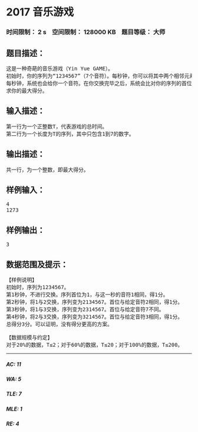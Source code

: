 # 2017 音乐游戏   
### 时间限制： 2 s&nbsp;&nbsp;&nbsp;&nbsp;空间限制： 128000 KB&nbsp;&nbsp;&nbsp;&nbsp;题目等级： 大师  
## 题目描述：  

<pre>
这是一种奇葩的音乐游戏（Yin Yue GAME）。
初始时，你的序列为“1234567”（7个音符）。每秒钟，你可以将其中两个相邻元素交换。
每秒钟，系统也会给你一个音符。在你交换完毕之后，系统会比对你的序列的首位与该音符是否相同。如果相同，你得到1分。
求你的最大得分。
</pre>
  
  
## 输入描述：  

<pre>
第一行为一个正整数T，代表游戏的总时间。
第二行为一个长度为T的序列，其中只包含1到7的数字。
</pre>
  
  
## 输出描述：  

<pre>
共一行，为一个整数，即最大得分。
</pre>
  
  
## 样例输入：  

<pre>
4
1273
</pre>
  
  
## 样例输出：  

<pre>
3
</pre>
  
  
## 数据范围及提示：  

<pre>
【样例说明】
初始时，序列为1234567。
第1秒钟，不进行交换。序列首位为1，与这一秒的音符1相同，得1分。
第2秒钟，将1与2交换，序列变为2134567。首位与给定音符2相同，得1分。
第3秒钟，将1与3交换，序列变为2314567。首位与给定音符7不同。
第4秒钟，将2与3交换，序列变为3214567。首位与给定音符3相同，得1分。
总得分3分。可以证明，没有得分更高的方案。
 
【数据规模与约定】
对于20%的数据，T≤2；对于60%的数据，T≤20；对于100%的数据，T≤200。
</pre>
  
  
***  

##### AC: 11  
##### WA: 5  
##### TLE: 7  
##### MLE: 1  
##### RE: 4  
